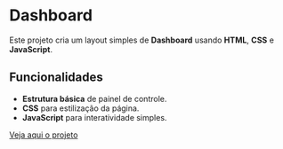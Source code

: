 # Dashboard

Este projeto cria um layout simples de **Dashboard** usando **HTML**, **CSS** e **JavaScript**.

## Funcionalidades

- **Estrutura básica** de painel de controle.
- **CSS** para estilização da página.
- **JavaScript** para interatividade simples.



[Veja aqui o projeto](https://matheusfranca10.github.io/dashboard)
